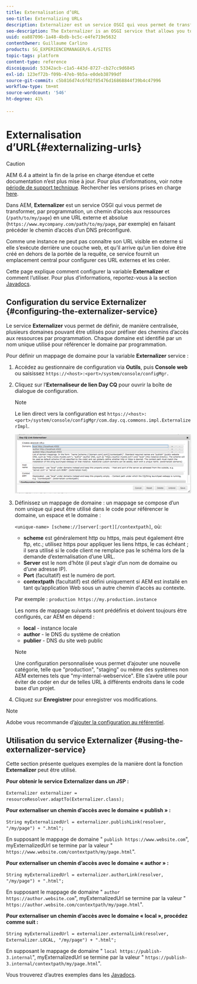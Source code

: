 ```yaml
---
title: Externalisation d’URL
seo-title: Externalizing URLs
description: Externalizer est un service OSGI qui vous permet de transformer, par programmation, un chemin d’accès à une ressource en URL absolue externe.
seo-description: The Externalizer is an OSGI service that allows you to programmatically transform a resource path into an external and absolute URL
uuid: ea887096-1a48-4bdb-bc5c-e4fe719e5632
contentOwner: Guillaume Carlino
products: SG_EXPERIENCEMANAGER/6.4/SITES
topic-tags: platform
content-type: reference
discoiquuid: 53342acb-c1a5-443d-8727-cb27cc9d6845
exl-id: 123ef72b-f09b-47eb-9b5a-e0deb38799df
source-git-commit: c5b816d74c6f02f85476d16868844f39b4c47996
workflow-type: tm+mt
source-wordcount: '546'
ht-degree: 41%

---
```


# Externalisation d’URL{#externalizing-urls}

>[!CAUTION]
>
>AEM 6.4 a atteint la fin de la prise en charge étendue et cette documentation n’est plus mise à jour. Pour plus d’informations, voir notre [période de support technique](https://helpx.adobe.com/fr/support/programs/eol-matrix.html). Rechercher les versions prises en charge [here](https://experienceleague.adobe.com/docs/?lang=fr).

Dans AEM, **Externalizer** est un service OSGI qui vous permet de transformer, par programmation, un chemin d’accès aux ressources (`/path/to/my/page`) en une URL externe et absolue (`https://www.mycompany.com/path/to/my/page`, par exemple) en faisant précéder le chemin d’accès d’un DNS préconfiguré.

Comme une instance ne peut pas connaître son URL visible en externe si elle s’exécute derrière une couche web, et qu’il arrive qu’un lien doive être créé en dehors de la portée de la requête, ce service fournit un emplacement central pour configurer ces URL externes et les créer.

Cette page explique comment configurer la variable **Externalizer** et comment l’utiliser. Pour plus d’informations, reportez-vous à la section [Javadocs](https://helpx.adobe.com/experience-manager/6-4/sites/developing/using/reference-materials/javadoc/com/day/cq/commons/Externalizer.html).

## Configuration du service Externalizer {#configuring-the-externalizer-service}

Le service **Externalizer** vous permet de définir, de manière centralisée, plusieurs domaines pouvant être utilisés pour préfixer des chemins d’accès aux ressources par programmation. Chaque domaine est identifié par un nom unique utilisé pour référencer le domaine par programmation.

Pour définir un mappage de domaine pour la variable **Externalizer** service :

1. Accédez au gestionnaire de configuration via **Outils**, puis **Console web** ou saisissez `https://<host>:<port>/system/console/configMgr.`
1. Cliquez sur l’**Externaliseur de lien Day CQ** pour ouvrir la boîte de dialogue de configuration.

   >[!NOTE]
   >
   >Le lien direct vers la configuration est `https://<host>:<port>/system/console/configMgr/com.day.cq.commons.impl.ExternalizerImpl`.

   ![chlimage_1-44](assets/chlimage_1-44.png)

1. Définissez un mappage de domaine : un mappage se compose d’un nom unique qui peut être utilisé dans le code pour référencer le domaine, un espace et le domaine :

   `<unique-name> [scheme://]server[:port][/contextpath]`, où:

   * **scheme** est généralement http ou https, mais peut également être ftp, etc.; utilisez https pour appliquer les liens https, le cas échéant ; il sera utilisé si le code client ne remplace pas le schéma lors de la demande d’externalisation d’une URL.
   * **Server** est le nom d’hôte (il peut s’agir d’un nom de domaine ou d’une adresse IP).
   * **Port** (facultatif) est le numéro de port.
   * **contextpath** (facultatif) est défini uniquement si AEM est installé en tant qu’application Web sous un autre chemin d’accès au contexte.

   Par exemple : `production https://my.production.instance`

   Les noms de mappage suivants sont prédéfinis et doivent toujours être configurés, car AEM en dépend :

   * **local** - instance locale
   * **author** - le DNS du système de création
   * **publier** - DNS du site web public

   >[!NOTE]
   >
   >Une configuration personnalisée vous permet d’ajouter une nouvelle catégorie, telle que &quot;production&quot;, &quot;staging&quot; ou même des systèmes non AEM externes tels que &quot;my-internal-webservice&quot;. Elle s’avère utile pour éviter de coder en dur de telles URL à différents endroits dans le code base d’un projet.

1. Cliquez sur **Enregistrer** pour enregistrer vos modifications.

>[!NOTE]
>
>Adobe vous recommande d’[ajouter la configuration au référentiel](/help/sites-deploying/configuring-osgi.md#adding-a-new-configuration-to-the-repository).

## Utilisation du service Externalizer {#using-the-externalizer-service}

Cette section présente quelques exemples de la manière dont la fonction **Externalizer** peut être utilisé.

**Pour obtenir le service Externalizer dans un JSP :**

`Externalizer externalizer = resourceResolver.adaptTo(Externalizer.class);`

**Pour externaliser un chemin d’accès avec le domaine « publish » :**

`String myExternalizedUrl = externalizer.publishLink(resolver, "/my/page") + ".html";`

En supposant le mappage de domaine &quot; `publish https://www.website.com`&quot;, myExternalizedUrl se termine par la valeur &quot; `https://www.website.com/contextpath/my/page.html`&quot;.

**Pour externaliser un chemin d’accès avec le domaine « author » :**

`String myExternalizedUrl = externalizer.authorLink(resolver, "/my/page") + ".html";`

En supposant le mappage de domaine &quot; `author https://author.website.com`&quot;, myExternalizedUrl se termine par la valeur &quot; `https://author.website.com/contextpath/my/page.html`&quot;.

**Pour externaliser un chemin d’accès avec le domaine « local », procédez comme suit :**

`String myExternalizedUrl = externalizer.externalLink(resolver, Externalizer.LOCAL, "/my/page") + ".html";`

En supposant le mappage de domaine &quot; `local https://publish-3.internal`&quot;, myExternalizedUrl se termine par la valeur &quot; `https://publish-3.internal/contextpath/my/page.html`&quot;.

Vous trouverez d’autres exemples dans les [Javadocs](https://helpx.adobe.com/experience-manager/6-4/sites/developing/using/reference-materials/javadoc/com/day/cq/commons/Externalizer.html).
